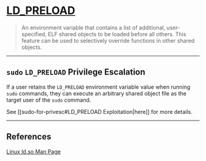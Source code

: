 # [LD_PRELOAD](https://man7.org/linux/man-pages/man8/ld.so.8.html)

> An environment variable that contains a list of additional, user-specified, ELF shared objects to be loaded before all others. This feature can be used to selectively override functions in other shared objects.

---

## `sudo` `LD_PRELOAD` Privilege Escalation

If a user retains the `LD_PRELOAD` environment variable value when running `sudo` commands, they can execute an arbitrary shared object file as the target user of the `sudo` command.

See [[sudo-for-privesc#LD_PRELOAD Exploitation|here]] for more details.

---

## References

[Linux ld.so Man Page](https://man7.org/linux/man-pages/man8/ld.so.8.html)
